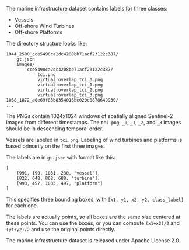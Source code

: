 The marine infrastructure dataset contains labels for three classes:

- Vessels
- Off-shore Wind Turbines
- Off-shore Platforms

The directory structure looks like:

    1044_2500_cce5490ca2dc4208bb71acf23122c387/
        gt.json
        images/
            cce5490ca2dc4208bb71acf23122c387/
                tci.png
                virtual:overlap_tci_0.png
                virtual:overlap_tci_1.png
                virtual:overlap_tci_2.png
                virtual:overlap_tci_3.png
    1068_1872_a0e69f83b8354016bc020c8878649930/
    ...

The PNGs contain 1024x1024 windows of spatially aligned Sentinel-2 images from different timestamps.
The `tci.png`, `_0`, `_1`, `_2`, and `_3` images should be in descending temporal order.

Vessels are labeled in `tci.png`.
Labeling of wind turbines and platforms is based primarily on the first three images.

The labels are in `gt.json` with format like this:

    [
        [991, 190, 1031, 230, "vessel"],
        [822, 648, 862, 688, "turbine"],
        [993, 457, 1033, 497, "platform"]
    ]

This specifies three bounding boxes, with `[x1, y1, x2, y2, class_label]` for each one.

The labels are actually points, so all boxes are the same size centered at these points.
You can use the boxes, or you can compute `(x1+x2)/2` and `(y1+y2)/2` and use the original points directly.

The marine infrastructure dataset is released under Apache License 2.0.